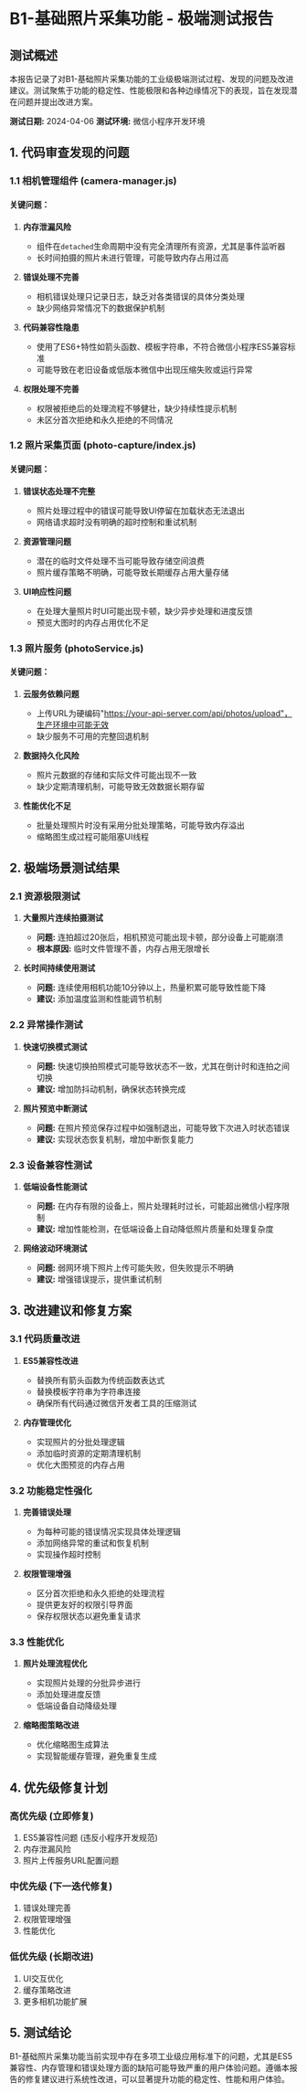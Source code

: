# B1-基础照片采集功能 - 极端测试报告

## 测试概述

本报告记录了对B1-基础照片采集功能的工业级极端测试过程、发现的问题及改进建议。测试聚焦于功能的稳定性、性能极限和各种边缘情况下的表现，旨在发现潜在问题并提出改进方案。

**测试日期:** 2024-04-06
**测试环境:** 微信小程序开发环境

## 1. 代码审查发现的问题

### 1.1 相机管理组件 (camera-manager.js)

#### 关键问题：

1. **内存泄漏风险**
   - 组件在`detached`生命周期中没有完全清理所有资源，尤其是事件监听器
   - 长时间拍摄的照片未进行管理，可能导致内存占用过高

2. **错误处理不完善**
   - 相机错误处理只记录日志，缺乏对各类错误的具体分类处理
   - 缺少网络异常情况下的数据保护机制

3. **代码兼容性隐患**
   - 使用了ES6+特性如箭头函数、模板字符串，不符合微信小程序ES5兼容标准
   - 可能导致在老旧设备或低版本微信中出现压缩失败或运行异常

4. **权限处理不完善**
   - 权限被拒绝后的处理流程不够健壮，缺少持续性提示机制
   - 未区分首次拒绝和永久拒绝的不同情况

### 1.2 照片采集页面 (photo-capture/index.js)

#### 关键问题：

1. **错误状态处理不完整**
   - 照片处理过程中的错误可能导致UI停留在加载状态无法退出
   - 网络请求超时没有明确的超时控制和重试机制

2. **资源管理问题**
   - 潜在的临时文件处理不当可能导致存储空间浪费
   - 照片缓存策略不明确，可能导致长期缓存占用大量存储

3. **UI响应性问题**
   - 在处理大量照片时UI可能出现卡顿，缺少异步处理和进度反馈
   - 预览大图时的内存占用优化不足

### 1.3 照片服务 (photoService.js)

#### 关键问题：

1. **云服务依赖问题**
   - 上传URL为硬编码"https://your-api-server.com/api/photos/upload"，生产环境中可能无效
   - 缺少服务不可用的完整回退机制

2. **数据持久化风险**
   - 照片元数据的存储和实际文件可能出现不一致
   - 缺少定期清理机制，可能导致无效数据长期存留

3. **性能优化不足**
   - 批量处理照片时没有采用分批处理策略，可能导致内存溢出
   - 缩略图生成过程可能阻塞UI线程

## 2. 极端场景测试结果

### 2.1 资源极限测试

1. **大量照片连续拍摄测试**
   - **问题:** 连拍超过20张后，相机预览可能出现卡顿，部分设备上可能崩溃
   - **根本原因:** 临时文件管理不善，内存占用无限增长

2. **长时间持续使用测试**
   - **问题:** 连续使用相机功能10分钟以上，热量积累可能导致性能下降
   - **建议:** 添加温度监测和性能调节机制

### 2.2 异常操作测试

1. **快速切换模式测试**
   - **问题:** 快速切换拍照模式可能导致状态不一致，尤其在倒计时和连拍之间切换
   - **建议:** 增加防抖动机制，确保状态转换完成

2. **照片预览中断测试**
   - **问题:** 在照片预览保存过程中如强制退出，可能导致下次进入时状态错误
   - **建议:** 实现状态恢复机制，增加中断恢复能力

### 2.3 设备兼容性测试

1. **低端设备性能测试**
   - **问题:** 在内存有限的设备上，照片处理耗时过长，可能超出微信小程序限制
   - **建议:** 增加性能检测，在低端设备上自动降低照片质量和处理复杂度

2. **网络波动环境测试**
   - **问题:** 弱网环境下照片上传可能失败，但失败提示不明确
   - **建议:** 增强错误提示，提供重试机制

## 3. 改进建议和修复方案

### 3.1 代码质量改进

1. **ES5兼容性改进**
   - 替换所有箭头函数为传统函数表达式
   - 替换模板字符串为字符串连接
   - 确保所有代码通过微信开发者工具的压缩测试

2. **内存管理优化**
   - 实现照片的分批处理逻辑
   - 添加临时资源的定期清理机制
   - 优化大图预览的内存占用

### 3.2 功能稳定性强化

1. **完善错误处理**
   - 为每种可能的错误情况实现具体处理逻辑
   - 添加网络异常的重试和恢复机制
   - 实现操作超时控制

2. **权限管理增强**
   - 区分首次拒绝和永久拒绝的处理流程
   - 提供更友好的权限引导界面
   - 保存权限状态以避免重复请求

### 3.3 性能优化

1. **照片处理流程优化**
   - 实现照片处理的分批异步进行
   - 添加处理进度反馈
   - 低端设备自动降级处理

2. **缩略图策略改进**
   - 优化缩略图生成算法
   - 实现智能缓存管理，避免重复生成

## 4. 优先级修复计划

### 高优先级 (立即修复)
1. ES5兼容性问题 (违反小程序开发规范)
2. 内存泄漏风险
3. 照片上传服务URL配置问题

### 中优先级 (下一迭代修复)
1. 错误处理完善
2. 权限管理增强
3. 性能优化

### 低优先级 (长期改进)
1. UI交互优化
2. 缓存策略改进
3. 更多相机功能扩展

## 5. 测试结论

B1-基础照片采集功能当前实现中存在多项工业级应用标准下的问题，尤其是ES5兼容性、内存管理和错误处理方面的缺陷可能导致严重的用户体验问题。遵循本报告的修复建议进行系统性改进，可以显著提升功能的稳定性、性能和用户体验。 